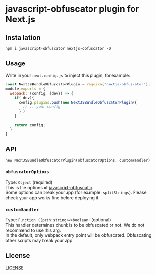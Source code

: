 # javascript-obfuscator plugin for Next.js
## Installation
```
npm i javascript-obfuscator nextjs-obfuscator -D
```
## Usage
Write in your `next.config.js` to inject this plugin, for example:
```js
const NextJSBundleObfuscatorPlugin = require("nextjs-obfuscator");
module.exports = {
  webpack: (config, {dev}) => {
    if(!dev){
      config.plugins.push(new NextJSBundleObfuscatorPlugin({
        // ...your config
      }))
    }

    return config;
  }
}
```
## API
`new NextJSBundleObfuscatorPlugin(obfuscatorOptions, customHandler)`
### `obfuscatorOptions`
Type: `Object` (required)  
This is the options of [javascript-obfuscator](https://github.com/javascript-obfuscator/javascript-obfuscator).  
Some options can break your app (for example: `splitStrings`). Please check your app works fine before deploying it.  
### `customHandler`
Type: `Function ((path:string)=>boolean)` (optional)  
This handler determines chunk is to be obfuscated or not. We do not recommend to use this arg.  
In the default, only webpack entry point will be obfuscated. Obfuscating other scripts may break your app.  

## License
[LICENSE](LICENSE)
